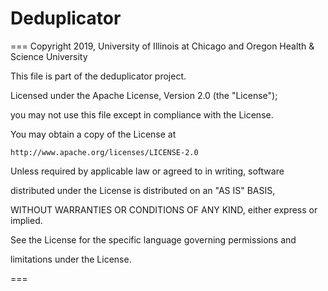 # Deduplicator

===
Copyright 2019, University of Illinois at Chicago and Oregon Health & Science University
 
 
This file is part of the deduplicator project.
 
 
Licensed under the Apache License, Version 2.0 (the "License");
 
you may not use this file except in compliance with the License.
 
You may obtain a copy of the License at
 
 
    http://www.apache.org/licenses/LICENSE-2.0
 
 
Unless required by applicable law or agreed to in writing, software
 
distributed under the License is distributed on an "AS IS" BASIS,
 
WITHOUT WARRANTIES OR CONDITIONS OF ANY KIND, either express or implied.
 
See the License for the specific language governing permissions and
 
limitations under the License.
 
===
 
